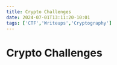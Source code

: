 ```yaml
---
title: Crypto Challenges
date: 2024-07-01T13:11:20-10:01
tags: ['CTF','Writeups','Cryptography']
---
```

# Crypto Challenges
 